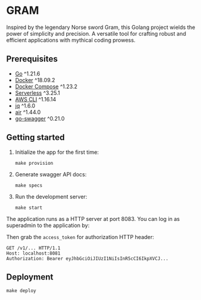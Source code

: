 # GRAM

Inspired by the legendary Norse sword Gram, this Golang project wields the power
of simplicity and precision. A versatile tool for crafting robust and efficient
applications with mythical coding prowess.

## Prerequisites

- [Go](https://golang.org/doc/install) ^1.21.6
- [Docker](https://docs.docker.com/install/) ^18.09.2
- [Docker Compose](https://docs.docker.com/compose/install/) ^1.23.2
- [Serverless](https://www.serverless.com/framework/docs/getting-started) ^3.25.1
- [AWS CLI](https://docs.aws.amazon.com/cli/latest/userguide/install-cliv1.html) ^1.16.14
- [jq](https://stedolan.github.io/jq/download/) ^1.6.0
- [air](https://github.com/cosmtrek/air) ^1.44.0
- [go-swagger](https://goswagger.io/install.html#homebrewlinuxbrew) ^0.21.0

## Getting started

1. Initialize the app for the first time:
   ```
   make provision
   ```
2. Generate swagger API docs:
   ```
   make specs
   ```
3. Run the development server:
   ```
   make start
   ```

The application runs as a HTTP server at port 8083. You can log in as superadmin to the application by:

Then grab the `access_token` for authorization HTTP header:

```http
GET /v1/... HTTP/1.1
Host: localhost:8081
Authorization: Bearer eyJhbGciOiJIUzI1NiIsInR5cCI6IkpXVCJ...
```

## Deployment

```
make deploy
```

